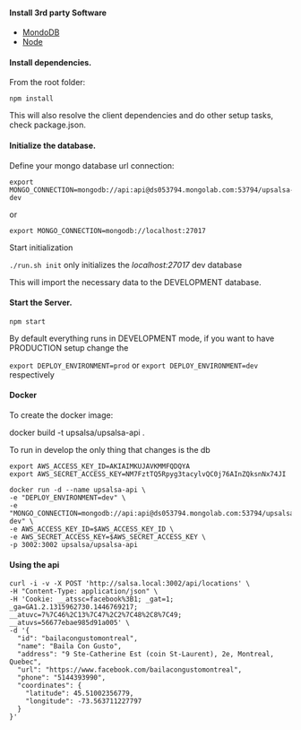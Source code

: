 #### Install 3rd party Software
* [MondoDB](https://www.mongodb.org/)
* [Node](https://nodejs.org/en/download/)

#### Install dependencies.

From the root folder:

```npm install```

This will also resolve the client dependencies and do other setup tasks, check package.json.



#### Initialize the database.

Define your mongo database url connection:

```
export MONGO_CONNECTION=mongodb://api:api@ds053794.mongolab.com:53794/upsalsa-dev
```
or
```
export MONGO_CONNECTION=mongodb://localhost:27017
```

Start initialization

```./run.sh init``` only initializes the *localhost:27017* dev database

This will import the necessary data to the DEVELOPMENT database.

#### Start the Server.

```npm start```

By default everything runs in DEVELOPMENT mode, if you want to have PRODUCTION setup change the

```export DEPLOY_ENVIRONMENT=prod``` or ```export DEPLOY_ENVIRONMENT=dev``` respectively


#### Docker

To create the docker image:

docker build -t upsalsa/upsalsa-api .

To run in develop the only thing that changes is the db


```
export AWS_ACCESS_KEY_ID=AKIAIMKUJAVKMMFQDQYA
export AWS_SECRET_ACCESS_KEY=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
```

```
docker run -d --name upsalsa-api \
-e "DEPLOY_ENVIRONMENT=dev" \
-e "MONGO_CONNECTION=mongodb://api:api@ds053794.mongolab.com:53794/upsalsa-dev" \
-e AWS_ACCESS_KEY_ID=$AWS_ACCESS_KEY_ID \
-e AWS_SECRET_ACCESS_KEY=$AWS_SECRET_ACCESS_KEY \
-p 3002:3002 upsalsa/upsalsa-api
```


#### Using the api

```
curl -i -v -X POST 'http://salsa.local:3002/api/locations' \
-H "Content-Type: application/json" \
-H 'Cookie: __atssc=facebook%3B1; _gat=1; _ga=GA1.2.1315962730.1446769217; __atuvc=7%7C46%2C13%7C47%2C2%7C48%2C8%7C49; __atuvs=56677ebae985d91a005' \
-d '{
  "id": "bailacongustomontreal",
  "name": "Baila Con Gusto",
  "address": "9 Ste-Catherine Est (coin St-Laurent), 2e, Montreal, Quebec",
  "url": "https://www.facebook.com/bailacongustomontreal",
  "phone": "5144393990",
  "coordinates": {
    "latitude": 45.51002356779,
    "longitude": -73.563711227797
  }
}'
```

